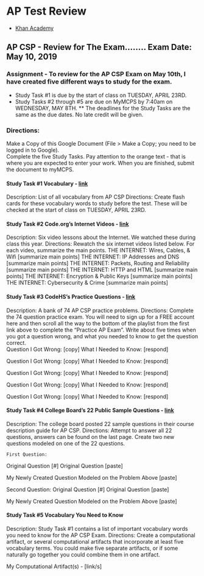 # AP Test Review


* [Khan Academy](https://www.khanacademy.org/computing/ap-computer-science-principles/ap-csp-exam-preparation)

## AP CSP - Review for The Exam........ Exam Date: May 10, 2019

### Assignment - To review for the AP CSP Exam on May 10th, I have created five different ways to study for the exam.  

* Study Task #1 is due by the start of class on TUESDAY, APRIL 23RD.
* Study Tasks #2 through #5 are due on MyMCPS by 7:40am on WEDNESDAY, MAY 8TH.
** The deadlines for the Study Tasks are the same as the due dates. No late credit will be given.

### Directions:
Make a Copy of this Google Document (File > Make a Copy; you need to be logged in to Google).  
Complete the five Study Tasks.  Pay attention to the orange text - that is where you are expected to enter your work.
When you are finished, submit the document to myMCPS.

#### Study Task #1 Vocabulary - [link](https://docs.google.com/document/d/1Vy_azD3HsTrTE4ClkYEcX85ECpxk-tzByXV0Yh69d_w/edit?usp=sharing)
Description: List of all vocabulary from AP CSP
Directions: Create flash cards for these vocabulary words to study before the test. These will be checked at the start of class on TUESDAY, APRIL 23RD.

#### Study Task #2 Code.org’s Internet Videos - [link](https://code.org/educate/resources/videos)
Description: Six video lessons about the Internet.  We watched these during class this year.
Directions:  Rewatch the six internet videos listed below.  For each video, summarize the main points. 
THE INTERNET: Wires, Cables, & Wifi \[summarize main points]
THE INTERNET: IP Addresses and DNS  \[summarize main points]
THE INTERNET: Packets, Routing and Reliability  \[summarize main points]
THE INTERNET: HTTP and HTML  \[summarize main points]
THE INTERNET: Encryption & Public Keys  \[summarize main points]
THE INTERNET: Cybersecurity & Crime  \[summarize main points]

#### Study Task #3 CodeHS’s Practice Questions - [link](http://codehs.com/apcsp_review)
Description: A bank of 74 AP CSP practice problems.
Directions:  Complete the 74 question practice exam. You will need to sign up for a FREE account here and then scroll all the way to the bottom of the playlist from the first link above to complete the “Practice AP Exam”. Write about five times when you got a question wrong, and what you needed to know to get the question correct.  
Question I Got Wrong: \[copy]
What I Needed to Know: \[respond]

Question I Got Wrong: \[copy]
What I Needed to Know: \[respond]

Question I Got Wrong: \[copy]
What I Needed to Know: \[respond]

Question I Got Wrong: \[copy]
What I Needed to Know: \[respond]

Question I Got Wrong: \[copy]
What I Needed to Know: \[respond]


#### Study Task #4 College Board’s 22 Public Sample Questions - [link](https://drive.google.com/file/d/1kiqEhMfDjX_mExjRGSLWS9ijcOJGHeYo/view?usp=sharing)
Description: The college board posted 22 sample questions in their course description guide for AP CSP.
Directions:  Attempt to answer all 22 questions, answers can be found on the last page.  Create two new questions modeled on one of the 22 questions. 

	First Question:
Original Question \[#]
Original Question \[paste]

My Newly Created Question Modeled on the Problem Above \[paste]

Second Question:
Original Question \[#]
Original Question \[paste]

My Newly Created Question Modeled on the Problem Above \[paste]



#### Study Task #5 Vocabulary You Need to Know
Description: Study Task #1 contains a list of important vocabulary words you need to know for the AP CSP Exam.
Directions: Create a computational artifact, or several computational artifacts that incorporate at least five vocabulary terms.  You could make five separate artifacts, or if some naturally go together you could combine them in one artifact.

My Computational Artifact(s) - \[link/s]

